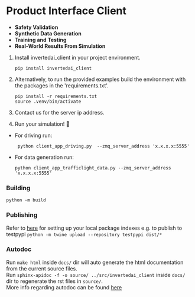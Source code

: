 #   Product Interface Client

<!-- start elevator-pitch -->
- **Safety Validation**
- **Synthetic Data Generation** 
- **Training and Testing**
- **Real-World Results From Simulation** 
<!-- end elevator-pitch -->



<!-- start quickstart -->
1. Install invertedai_client in your project environment.

   ```shell
   pip install invertedai_client
   ```

2. Alternatively, to run the provided examples build the environment with the packages in the 'requirements.txt'.
   ```shell
   pip install -r requirements.txt
   source .venv/bin/activate
   ```
4. Contact us for the server ip address.
3. Run your simulation! 🎉
- For driving run:
  ```shell
   python client_app_driving.py  --zmq_server_address 'x.x.x.x:5555'
  ```
- For data generation run:
   ```shell
   python client_app_trafficlight_data.py --zmq_server_address 'x.x.x.x:5555'
   ```

<!-- end quickstart -->

### Building
`python -m build`

### Publishing
Refer to [here](https://packaging.python.org/en/latest/specifications/pypirc/) for setting up your local package indexes
e.g. to publish to testpypi
`python -m twine upload --repository testpypi dist/*`

### Autodoc  
Run `make html` inside `docs/` dir will auto generate the html documentation from the current source files.  
Run `sphinx-apidoc -f -o source/ ../src/invertedai_client` inside `docs/` dir to regenerate the rst files in `source/`.  
More info regarding autodoc can be found [here](https://docs-python2readthedocs.readthedocs.io/en/master/code-doc.html#)
